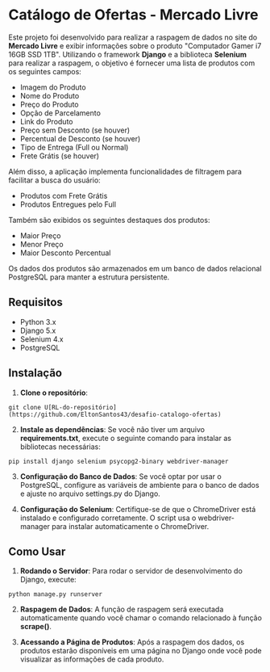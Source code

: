 # Catálogo de Ofertas - Mercado Livre

Este projeto foi desenvolvido para realizar a raspagem de dados no site do **Mercado Livre** e exibir informações sobre o produto "Computador Gamer i7 16GB SSD 1TB". Utilizando o framework **Django** e a biblioteca **Selenium** para realizar a raspagem, o objetivo é fornecer uma lista de produtos com os seguintes campos:

- Imagem do Produto
- Nome do Produto
- Preço do Produto
- Opção de Parcelamento
- Link do Produto
- Preço sem Desconto (se houver)
- Percentual de Desconto (se houver)
- Tipo de Entrega (Full ou Normal)
- Frete Grátis (se houver)

Além disso, a aplicação implementa funcionalidades de filtragem para facilitar a busca do usuário:

- Produtos com Frete Grátis
- Produtos Entregues pelo Full

Também são exibidos os seguintes destaques dos produtos:

- Maior Preço
- Menor Preço
- Maior Desconto Percentual

Os dados dos produtos são armazenados em um banco de dados relacional PostgreSQL para manter a estrutura persistente.

## Requisitos

- Python 3.x
- Django 5.x
- Selenium 4.x
- PostgreSQL

## Instalação

1. **Clone o repositório**:
```
git clone U[RL-do-repositório](https://github.com/EltonSantos43/desafio-catalogo-ofertas)
```

2. **Instale as dependências**:
Se você não tiver um arquivo **requirements.txt**, execute o seguinte comando para instalar as bibliotecas necessárias:
```
pip install django selenium psycopg2-binary webdriver-manager
```

3. **Configuração do Banco de Dados**:
Se você optar por usar o PostgreSQL, configure as variáveis de ambiente para o banco de dados e ajuste no arquivo settings.py do Django.

4. **Configuração do Selenium**:
Certifique-se de que o ChromeDriver está instalado e configurado corretamente. O script usa o webdriver-manager para instalar automaticamente o ChromeDriver.

## Como Usar

1. **Rodando o Servidor**:
Para rodar o servidor de desenvolvimento do Django, execute:
```
python manage.py runserver
```

2. **Raspagem de Dados**:
A função de raspagem será executada automaticamente quando você chamar o comando relacionado à função **scrape()**. 

3. **Acessando a Página de Produtos**:
Após a raspagem dos dados, os produtos estarão disponíveis em uma página no Django onde você pode visualizar as informações de cada produto.
